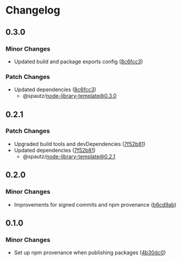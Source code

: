 # Changelog

## 0.3.0

### Minor Changes

- Updated build and package exports config ([8c6fcc3](https://github.com/spautz/package-template/commit/8c6fcc337f90f872c1cc76d1570012a0a0a9facb))

### Patch Changes

- Updated dependencies ([8c6fcc3](https://github.com/spautz/package-template/commit/8c6fcc337f90f872c1cc76d1570012a0a0a9facb))
  - @spautz/node-library-template@0.3.0

## 0.2.1

### Patch Changes

- Upgraded build tools and devDependencies ([7f52b81](https://github.com/spautz/package-template/commit/7f52b81a7a588ffbd31721a37c2e9f01c6d76dbc))
- Updated dependencies ([7f52b81](https://github.com/spautz/package-template/commit/7f52b81a7a588ffbd31721a37c2e9f01c6d76dbc))
  - @spautz/node-library-template@0.2.1

## 0.2.0

### Minor Changes

- Improvements for signed commits and npm provenance ([b6cd9ab](https://github.com/spautz/package-template/commit/b6cd9abf5e0247aba020e15597d55f76b28a36e0))

## 0.1.0

### Minor Changes

- Set up npm provenance when publishing packages ([4b30dc0](https://github.com/spautz/package-template/commit/4b30dc0a5ad9ded333146d479eae391c456dcab3))

